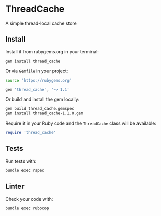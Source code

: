 # ThreadCache

A simple thread-local cache store

## Install

Install it from rubygems.org in your terminal:

```sh
gem install thread_cache
```

Or via `Gemfile` in your project:

```sh
source 'https://rubygems.org'

gem 'thread_cache', '~> 1.1'
```

Or build and install the gem locally:

```sh
gem build thread_cache.gemspec
gem install thread_cache-1.1.0.gem
```

Require it in your Ruby code and the `ThreadCache` class will be available:

```rb
require 'thread_cache'
```

## Tests

Run tests with:

```sh
bundle exec rspec
```

## Linter

Check your code with:

```sh
bundle exec rubocop
```
